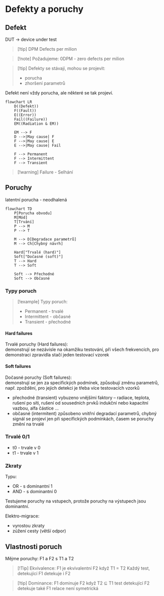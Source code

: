 # Defekty a poruchy

## Defekt
DUT -> device under test

> [!tip] DPM
> Defects per milion

 > [!note] Požadujeme:
 > 0DPM - zero defects per milion 


> [!tip] Defekty se stávají, mohou se projevit:
>- porucha
>- zhoršení parametrů

Defekt není vždy porucha, ale některé se tak projeví.


```mermaid
flowchart LR
    D((Defekt))
    F((Fault))
    E((Error))
    Fail((Failure))
    EM((Radiation & EM))

    EM --> F
    D -->|May cause| F
    F -->|May cause| E
    E -->|May cause| Fail

    F --> Permanent
    F --> Intermittent
    F --> Transient
```
> [!warning] Failure - Selhání
## Poruchy

latentní porucha - neodhalená

```mermaid
flowchart TD
    P[Porucha obvodu]
    M[Mód]
    T[Trvání]
    P --> M
    P --> T

    M --> D[Degradace parametrů]
    M --> Ch[Chybný návrh]

    Hard["Trvalé (hard)"]
    Soft["Dočasné (soft)"]
    T --> Hard
    T --> Soft

    Soft --> Přechodné
    Soft --> Občasné
```
### Typy poruch
> [!example] Typy poruch:
>- Permanent - trvalé
>- Intermittent - občasné
>- Transient - přechodné

#### Hard failures
Trvalé poruchy (Hard failures):  
demonstrují se nezávisle na okamžiku testování, při všech frekvencích, pro demonstraci zpravidla stačí jeden testovací vzorek 
#### Soft failures
Dočasné poruchy (Soft failures):  
demonstrují se jen za specifických podmínek, způsobují změnu parametrů, např. zpoždění, pro jejich detekci je třeba více testovacích vzorků

- přechodné  (transient)
  vybuzeno vnějšími faktory – radiace, teplota, rušení po síti, rušení od sousedních prvků indukční nebo kapacitní vazbou, alfa částice ...
- občasné  (intermitent) 
  způsobeno vnitřní degradací parametrů, chybný signál se projeví jen při specifických podmínkách, časem se poruchy změní na trvalé

### Trvalé 0/1
- t0 - trvale v 0
- t1 - trvale v 1

### Zkraty
Typu:
- OR - s dominantní 1
- AND - s dominantní 0

Testujeme poruchy na vstupech, protože poruchy na výstupech jsou dominantní. 

Elektro-migrace:
- vyrostou zkraty
- zúžení cesty (větší odpor)

## Vlastnosti poruch

Mějme poruchy:  F1 a F2 s T1 a T2

> [!Tip] Ekvivalence: 
F1 je ekvivalentní F2 když T1 = T2
Každý test, detekující F1 detekuje i F2

> [!tip] Dominance:
F1 dominuje F2 když  T2 $\subseteq$ T1
test detekující F2 detekuje také F1
relace není symetrická